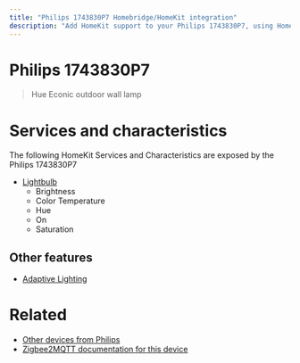 ```yaml
---
title: "Philips 1743830P7 Homebridge/HomeKit integration"
description: "Add HomeKit support to your Philips 1743830P7, using Homebridge, Zigbee2MQTT and homebridge-z2m."
---
```

<!---
This file has been GENERATED using src/docgen/docgen.ts
DO NOT EDIT THIS FILE MANUALLY!
-->
# Philips 1743830P7
> Hue Econic outdoor wall lamp


# Services and characteristics
The following HomeKit Services and Characteristics are exposed by
the Philips 1743830P7

* [Lightbulb](../../light.md)
  * Brightness
  * Color Temperature
  * Hue
  * On
  * Saturation

## Other features
* [Adaptive Lighting](../../light.md)

# Related
* [Other devices from Philips](../index.md#philips)
* [Zigbee2MQTT documentation for this device](https://www.zigbee2mqtt.io/devices/1743830P7.html)